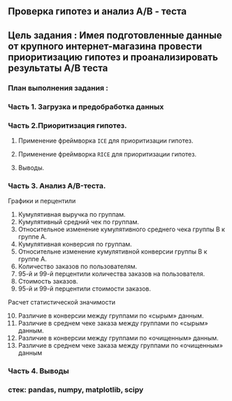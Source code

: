 ## Проверка гипотез и анализ А/В - теста

## Цель задания : Имея подготовленные данные от крупного интернет-магазина провести приоритизацию гипотез и проанализировать результаты A/B теста

### План выполнения задания :
### Часть 1. Загрузка и предобработка данных

### Часть 2.Приоритизация гипотез.

   1. Применение фреймворка `ICE` для приоритизации гипотез.
   
   2. Применение фреймворка `RICE` для приоритизации гипотез.
   
   3. Выводы.
   
### Часть 3.  Анализ A/B-теста.
   
 Графики и перцентили
 
   1. Кумулятивная выручка по группам.
   2. Кумулятивный средний чек по группам.
   3. Относительное изменение кумулятивного среднего чека группы B к группе A.
   4. Кумулятивная конверсия по группам.
   5. Относительне изменение кумулятивной конверсии группы B к группе A.
   6. Количество заказов по пользователям.
   7. 95-й и 99-й перцентили количества заказов на пользователя.
   8. Стоимость заказов.
   9. 95-й и 99-й перцентили стоимости заказов.
   
 Расчет статистической значимости 
 
   10. Различие в конверсии между группами по «сырым» данным.
   11. Различие в среднем чеке заказа между группами по «сырым» данным.
   12. Различие в конверсии между группами по «очищенным» данным.  
   13. Различие в среднем чеке заказа между группами по «очищенным» данным
### Часть 4. Выводы 

### стек:  pandas, numpy, matplotlib, scipy

